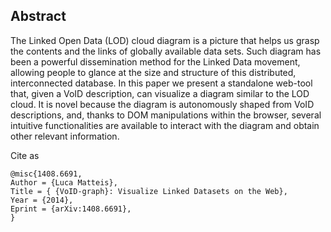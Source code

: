 ## Abstract

The Linked Open Data (LOD) cloud diagram is a picture that helps us grasp the contents and the links of globally available data sets. Such diagram has been a powerful dissemination method for the Linked Data movement, allowing people to glance at the size and structure of this distributed, interconnected database. In this paper we present a standalone web-tool that, given a VoID description, can visualize a diagram similar to the LOD cloud. It is novel because the diagram is autonomously shaped from VoID descriptions, and, thanks to DOM manipulations within the browser, several intuitive functionalities are available to interact with the diagram and obtain other relevant information.

Cite as

    @misc{1408.6691,
    Author = {Luca Matteis},
    Title = { {VoID-graph}: Visualize Linked Datasets on the Web},
    Year = {2014},
    Eprint = {arXiv:1408.6691},
    }
